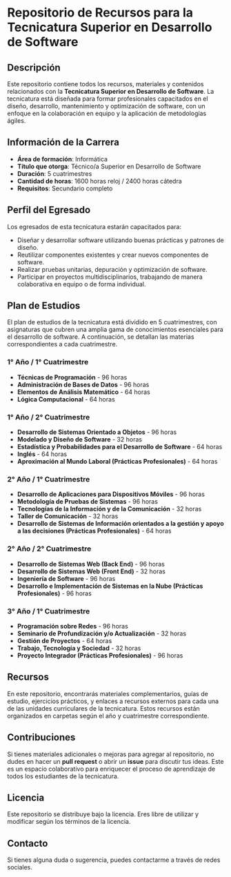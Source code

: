 # Repositorio de Recursos para la Tecnicatura Superior en Desarrollo de Software

## Descripción

Este repositorio contiene todos los recursos, materiales y contenidos relacionados con la **Tecnicatura Superior en Desarrollo de Software**. La tecnicatura está diseñada para formar profesionales capacitados en el diseño, desarrollo, mantenimiento y optimización de software, con un enfoque en la colaboración en equipo y la aplicación de metodologías ágiles.

## Información de la Carrera

- **Área de formación**: Informática
- **Título que otorga**: Técnico/a Superior en Desarrollo de Software
- **Duración**: 5 cuatrimestres
- **Cantidad de horas**: 1600 horas reloj / 2400 horas cátedra
- **Requisitos**: Secundario completo

## Perfil del Egresado

Los egresados de esta tecnicatura estarán capacitados para:

- Diseñar y desarrollar software utilizando buenas prácticas y patrones de diseño.
- Reutilizar componentes existentes y crear nuevos componentes de software.
- Realizar pruebas unitarias, depuración y optimización de software.
- Participar en proyectos multidisciplinarios, trabajando de manera colaborativa en equipo o de forma individual.

## Plan de Estudios

El plan de estudios de la tecnicatura está dividido en 5 cuatrimestres, con asignaturas que cubren una amplia gama de conocimientos esenciales para el desarrollo de software. A continuación, se detallan las materias correspondientes a cada cuatrimestre.

### 1° Año / 1° Cuatrimestre

- **Técnicas de Programación** - 96 horas
- **Administración de Bases de Datos** - 96 horas
- **Elementos de Análisis Matemático** - 64 horas
- **Lógica Computacional** - 64 horas

### 1° Año / 2° Cuatrimestre

- **Desarrollo de Sistemas Orientado a Objetos** - 96 horas
- **Modelado y Diseño de Software** - 32 horas
- **Estadística y Probabilidades para el Desarrollo de Software** - 64 horas
- **Inglés** - 64 horas
- **Aproximación al Mundo Laboral (Prácticas Profesionales)** - 64 horas

### 2° Año / 1° Cuatrimestre

- **Desarrollo de Aplicaciones para Dispositivos Móviles** - 96 horas
- **Metodología de Pruebas de Sistemas** - 96 horas
- **Tecnologías de la Información y de la Comunicación** - 32 horas
- **Taller de Comunicación** - 32 horas
- **Desarrollo de Sistemas de Información orientados a la gestión y apoyo a las decisiones (Prácticas Profesionales)** - 64 horas

### 2° Año / 2° Cuatrimestre

- **Desarrollo de Sistemas Web (Back End)** - 96 horas
- **Desarrollo de Sistemas Web (Front End)** - 32 horas
- **Ingeniería de Software** - 96 horas
- **Desarrollo e Implementación de Sistemas en la Nube (Prácticas Profesionales)** - 96 horas

### 3° Año / 1° Cuatrimestre

- **Programación sobre Redes** - 96 horas
- **Seminario de Profundización y/o Actualización** - 32 horas
- **Gestión de Proyectos** - 64 horas
- **Trabajo, Tecnología y Sociedad** - 32 horas
- **Proyecto Integrador (Prácticas Profesionales)** - 96 horas

## Recursos

En este repositorio, encontrarás materiales complementarios, guías de estudio, ejercicios prácticos, y enlaces a recursos externos para cada una de las unidades curriculares de la tecnicatura. Estos recursos están organizados en carpetas según el año y cuatrimestre correspondiente.

## Contribuciones

Si tienes materiales adicionales o mejoras para agregar al repositorio, no dudes en hacer un **pull request** o abrir un **issue** para discutir tus ideas. Este es un espacio colaborativo para enriquecer el proceso de aprendizaje de todos los estudiantes de la tecnicatura.

## Licencia

Este repositorio se distribuye bajo la licencia. Eres libre de utilizar y modificar según los términos de la licencia.

## Contacto

Si tienes alguna duda o sugerencia, puedes contactarme a través de redes sociales.
